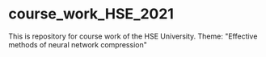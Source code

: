 # course_work_HSE_2021
This is repository for course work of the HSE University. Theme: "Effective methods of neural network compression"
